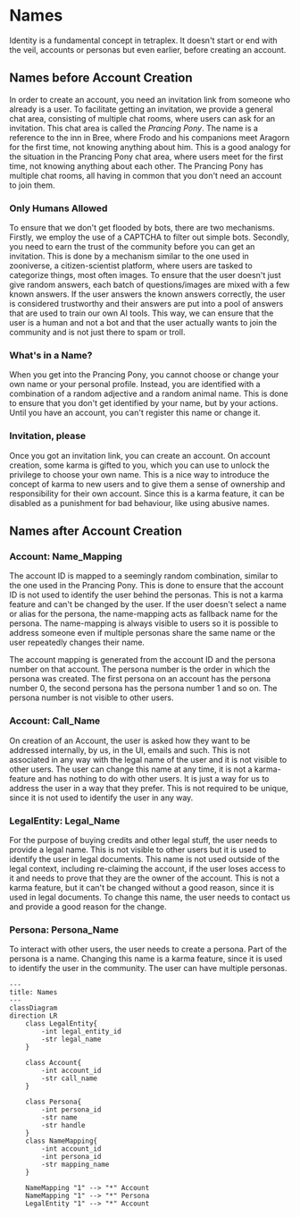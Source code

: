 # Names
Identity is a fundamental concept in tetraplex. It doesn't start or end with the veil, accounts or personas but even earlier, before creating an account.

## Names before Account Creation
In order to create an account, you need an invitation link from someone who already is a user. To facilitate getting an invitation, we provide a general chat area, consisting of multiple chat rooms, where users can ask for an invitation. This chat area is called the *Prancing Pony*. The name is a reference to the inn in Bree, where Frodo and his companions meet Aragorn for the first time, not knowing anything about him. This is a good analogy for the situation in the Prancing Pony chat area, where users meet for the first time, not knowing anything about each other. The Prancing Pony has multiple chat rooms, all having in common that you don't need an account to join them.

### Only Humans Allowed
To ensure that we don't get flooded by bots, there are two mechanisms. Firstly, we employ the use of a CAPTCHA to filter out simple bots. Secondly, you need to earn the trust of the community before you can get an invitation. This is done by a mechanism similar to the one used in zooniverse, a citizen-scientist platform, where users are tasked to categorize things, most often images. To ensure that the user doesn't just give random answers, each batch of questions/images are mixed with a few known answers. If the user answers the known answers correctly, the user is considered trustworthy and their answers are put into a pool of answers that are used to train our own AI tools.
This way, we can ensure that the user is a human and not a bot and that the user actually wants to join the community and is not just there to spam or troll.

### What's in a Name?
When you get into the Prancing Pony, you cannot choose or change your own name or your personal profile. Instead, you are identified with a combination of a random adjective and a random animal name. This is done to ensure that you don't get identified by your name, but by your actions. Until you have an account, you can't register this name or change it.


### Invitation, please
Once you got an invitation link, you can create an account. On account creation, some karma is gifted to you, which you can use to unlock the privilege to choose your own name. This is a nice way to introduce the concept of karma to new users and to give them a sense of ownership and responsibility for their own account. Since this is a karma feature, it can be disabled as a punishment for bad behaviour, like using abusive names.

## Names after Account Creation
### Account: Name_Mapping
The account ID is mapped to a seemingly random combination, similar to the one used in the Prancing Pony. This is done to ensure that the account ID is not used to identify the user behind the personas. This is not a karma feature and can't be changed by the user. If the user doesn't select a name or alias for the persona, the name-mapping acts as fallback name for the persona. The name-mapping is always visible to users so it is possible to address someone even if multiple personas share the same name or the user repeatedly changes their name.

The account mapping is generated from the account ID and the persona number on that account. The persona number is the order in which the persona was created. The first persona on an account has the persona number 0, the second persona has the persona number 1 and so on. The persona number is not visible to other users.

### Account: Call_Name
On creation of an Account, the user is asked how they want to be addressed internally, by us, in the UI, emails and such. This is not associated in any way with the legal name of the user and it is not visible to other users. The user can change this name at any time, it is not a karma-feature and has nothing to do with other users. It is just a way for us to address the user in a way that they prefer. This is not required to be unique, since it is not used to identify the user in any way.

### LegalEntity: Legal_Name
For the purpose of buying credits and other legal stuff, the user needs to provide a legal name. This is not visible to other users but it is used to identify the user in legal documents. This name is not used outside of the legal context, including re-claiming the account, if the user loses access to it and needs to prove that they are the owner of the account. This is not a karma feature, but it can't be changed without a good reason, since it is used in legal documents. To change this name, the user needs to contact us and provide a good reason for the change.

### Persona: Persona_Name
To interact with other users, the user needs to create a persona. Part of the persona is a name. Changing this name is a karma feature, since it is used to identify the user in the community. The user can have multiple personas.


```mermaid
---
title: Names
---
classDiagram
direction LR
    class LegalEntity{
        -int legal_entity_id
        -str legal_name
    }

    class Account{
        -int account_id
        -str call_name
    }

    class Persona{
        -int persona_id
        -str name
        -str handle
    }
    class NameMapping{
        -int account_id
        -int persona_id
        -str mapping_name
    }

    NameMapping "1" --> "*" Account
    NameMapping "1" --> "*" Persona
    LegalEntity "1" --> "*" Account


```